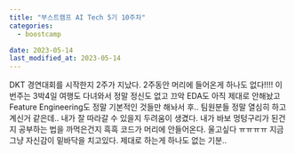 ```yaml
---
title: "부스트캠프 AI Tech 5기 10주차"
categories:
  - boostcamp

date: 2023-05-14
last_modified_at: 2023-05-14
---
```


DKT 경연대회를 시작한지 2주가 지났다. 2주동안 머리에 들어온게 하나도 없다!!!! 이번주는 3박4일 여행도 다녀와서 정말 정신도 없고 끄악
EDA도 아직 제대로 안해놨고 Feature Engineering도 정말 기본적인 것들만 해놔서 후..
팀원분들 정말 열심히 하고 계신거 같은데.. 내가 잘 따라갈 수 있을지 두려움이 생겼다.
내가 바보 멍텅구리가 된건지 공부하는 법을 까먹은건지 흑흑 코드가 머리에 안들어온다.
울고싶다 ㅠㅠㅠㅠ 지금 그냥 자신감이 밑바닥을 치고있다. 제대로 하는게 하나도 없는 기분..